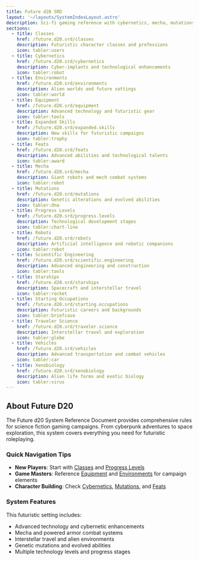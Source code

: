 ```yaml
---
title: Future d20 SRD
layout: '~/layouts/SystemIndexLayout.astro'
description: Sci-fi gaming reference with cybernetics, mecha, mutations, and futuristic equipment and environments.
sections:
  - title: Classes
    href: /future.d20.srd/classes
    description: Futuristic character classes and professions
    icon: tabler:users
  - title: Cybernetics
    href: /future.d20.srd/cybernetics
    description: Cyber-implants and technological enhancements
    icon: tabler:robot
  - title: Environments
    href: /future.d20.srd/environments
    description: Alien worlds and future settings
    icon: tabler:world
  - title: Equipment
    href: /future.d20.srd/equipment
    description: Advanced technology and futuristic gear
    icon: tabler:tools
  - title: Expanded Skills
    href: /future.d20.srd/expanded.skills
    description: New skills for futuristic campaigns
    icon: tabler:trophy
  - title: Feats
    href: /future.d20.srd/feats
    description: Advanced abilities and technological talents
    icon: tabler:award
  - title: Mecha
    href: /future.d20.srd/mecha
    description: Giant robots and mech combat systems
    icon: tabler:robot
  - title: Mutations
    href: /future.d20.srd/mutations
    description: Genetic alterations and evolved abilities
    icon: tabler:dna
  - title: Progress Levels
    href: /future.d20.srd/progress.levels
    description: Technological development stages
    icon: tabler:chart-line
  - title: Robots
    href: /future.d20.srd/robots
    description: Artificial intelligence and robotic companions
    icon: tabler:robot
  - title: Scientific Engineering
    href: /future.d20.srd/scientific.engineering
    description: Advanced engineering and construction
    icon: tabler:tools
  - title: Starships
    href: /future.d20.srd/starships
    description: Spacecraft and interstellar travel
    icon: tabler:rocket
  - title: Starting Occupations
    href: /future.d20.srd/starting.occupations
    description: Futuristic careers and backgrounds
    icon: tabler:briefcase
  - title: Traveler Science
    href: /future.d20.srd/traveler.science
    description: Interstellar travel and exploration
    icon: tabler:globe
  - title: Vehicles
    href: /future.d20.srd/vehicles
    description: Advanced transportation and combat vehicles
    icon: tabler:car
  - title: Xenobiology
    href: /future.d20.srd/xenobiology
    description: Alien life forms and exotic biology
    icon: tabler:virus
---
```


## About Future D20

The Future d20 System Reference Document provides comprehensive rules for science fiction gaming campaigns. From cyberpunk adventures to space exploration, this system covers everything you need for futuristic roleplaying.

### Quick Navigation Tips

- **New Players**: Start with [Classes](/future.d20.srd/classes) and [Progress Levels](/future.d20.srd/progress.levels)
- **Game Masters**: Reference [Equipment](/future.d20.srd/equipment) and [Environments](/future.d20.srd/environments) for campaign elements
- **Character Building**: Check [Cybernetics](/future.d20.srd/cybernetics), [Mutations](/future.d20.srd/mutations), and [Feats](/future.d20.srd/feats)

### System Features

This futuristic setting includes:

- Advanced technology and cybernetic enhancements
- Mecha and powered armor combat systems
- Interstellar travel and alien environments  
- Genetic mutations and evolved abilities
- Multiple technology levels and progress stages

